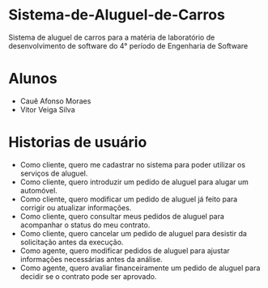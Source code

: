 # Sistema-de-Aluguel-de-Carros
Sistema de aluguel de carros para a matéria de laboratório de desenvolvimento de software do 4° período de Engenharia de Software

# Alunos

- Cauê Afonso Moraes
- Vitor Veiga Silva

# Historias de usuário
- Como cliente, quero me cadastrar no sistema para poder utilizar os serviços de aluguel.
- Como cliente, quero introduzir um pedido de aluguel para alugar um automóvel.
- Como cliente, quero modificar um pedido de aluguel já feito para corrigir ou atualizar informações.
- Como cliente, quero consultar meus pedidos de aluguel para acompanhar o status do meu contrato.
- Como cliente, quero cancelar um pedido de aluguel para desistir da solicitação antes da execução.
- Como agente, quero modificar pedidos de aluguel para ajustar informações necessárias antes da análise.
- Como agente, quero avaliar financeiramente um pedido de aluguel para decidir se o contrato pode ser aprovado.
